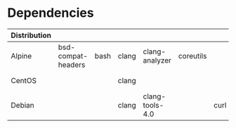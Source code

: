 # Dependencies

| Distribution |                    |      |       |                  |          |      |     |     |     |      |      |                  |               |     |      |         |          |              |           |        |      |                   |            |
| ------------ | ------------------ | ---- | ----- | ---------------- | -------- | ---- | --- | --- | --- | ---- | ---- | ---------------- | ------------- | --- | ---- | ------- | -------- | ------------ | --------- | ------ | ---- | --------------- | -------- |
| Alpine       | bsd-compat-headers | bash | clang | clang-analyzer  | coreutils |      | gcc |     | git | grep |      | libarchive-dev   | linux-headers | lzo | make | mcookie | musl-dev | python2-dev  |           |        | swig | talloc-dev    | uthash-dev |
| CentOS       |                    |      | clang |                 |           |      |     |     | git |      |      | libarchive-devel |               |     |      |         |          | python-devel |           | strace | swig | libtalloc-devel | uthash-devel |
| Debian       |                    |      | clang | clang-tools-4.0 |           | curl | gcc | gdb | git |      | lcov | libarchive-dev   |               |     | make |         |          |              | sloccount | strace | swig | libtalloc-dev | uthash-dev |

[alpine-ref]: https://alpinelinux.org
[centos-ref]: https://centos.org
[debian-ref]: https://www.debian.org
